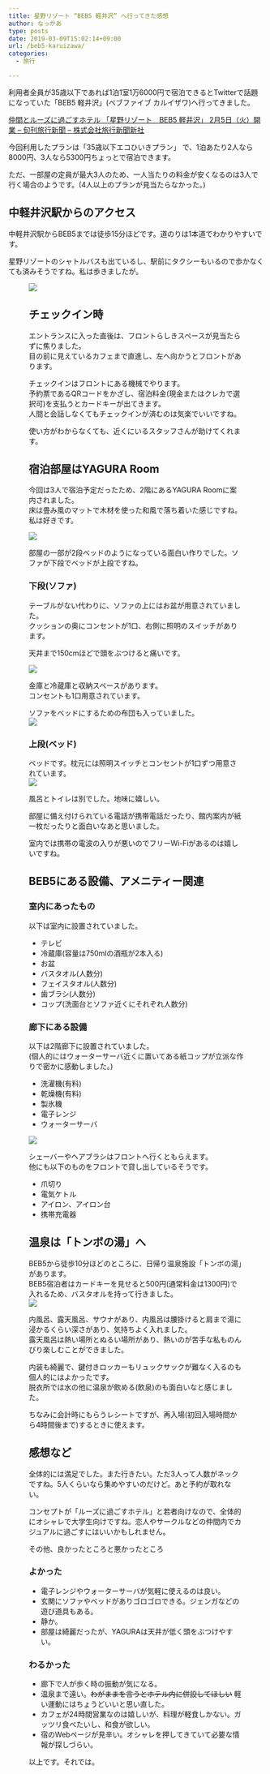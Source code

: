 ```yaml
---
title: 星野リゾート “BEB5 軽井沢” へ行ってきた感想
author: なっかあ
type: posts
date: 2019-03-09T15:02:14+09:00
url: /beb5-karuizawa/
categories:
  - 旅行

---
```

利用者全員が35歳以下であれば1泊1室1万6000円で宿泊できるとTwitterで話題になっていた「BEB5 軽井沢」(ベブファイブ カルイザワ)へ行ってきました。

[仲間とルーズに過ごすホテル 「星野リゾート　BEB5 軽井沢」 2月5日（火）開業 – 旬刊旅行新聞 – 株式会社旅行新聞新社](http://www.ryoko-net.co.jp/?p=49164)

今回利用したプランは「35歳以下エコひいきプラン」 で、1泊あたり2人なら8000円、3人なら5300円ちょっとで宿泊できます。  
  
ただ、一部屋の定員が最大3人のため、一人当たりの料金が安くなるのは3人で行く場合のようです。(4人以上のプランが見当たらなかった。)

## 中軽井沢駅からのアクセス

中軽井沢駅からBEB5までは徒歩15分ほどです。道のりは1本道でわかりやすいです。

星野リゾートのシャトルバスも出ているし、駅前にタクシーもいるので歩かなくても済みそうですね。私は歩きましたが。<figure class="wp-block-image">

![](/img/wp/201903-beb5-ent-1024x768.jpeg)

## チェックイン時

エントランスに入った直後は、フロントらしきスペースが見当たらずに焦りました。  
目の前に見えているカフェまで直進し、左へ向かうとフロントがあります。

チェックインはフロントにある機械でやります。  
予約票であるQRコードをかざし、宿泊料金(現金またはクレカで選択可)を支払うとカードキーが出てきます。  
人間と会話しなくてもチェックインが済むのは気楽でいいですね。  
  
使い方がわからなくても、近くにいるスタッフさんが助けてくれます。  


## 宿泊部屋はYAGURA Room

今回は3人で宿泊予定だったため、2階にあるYAGURA Roomに案内されました。  
床は畳み風のマットで木材を使った和風で落ち着いた感じですね。私は好きです。

![](/img/wp/201903-beb5-yagura1-1024x768.jpeg)

部屋の一部が2段ベッドのようになっている面白い作りでした。ソファが下段でベッドが上段ですね。

### 下段(ソファ)

テーブルがない代わりに、ソファの上にはお盆が用意されていました。  
クッションの奥にコンセントが1口、右側に照明のスイッチがあります。  
  
天井まで150cmほどで頭をぶつけると痛いです。

![](/img/wp/201903-beb5-yagura2-1024x768.jpeg)

金庫と冷蔵庫と収納スペースがあります。  
コンセントも1口用意されています。  
  
ソファをベッドにするための布団も入っていました。  
![](/img/wp/201903-beb5-yagura3-1024x768.jpeg)

### 上段(ベッド)

ベッドです。枕元には照明スイッチとコンセントが1口ずつ用意されています。  
![](/img/wp/201903-beb5-yagura4-1024x768.jpeg)

風呂とトイレは別でした。地味に嬉しい。

部屋に備え付けられている電話が携帯電話だったり、館内案内が紙一枚だったりと面白いなあと思いました。

室内では携帯の電波の入りが悪いのでフリーWi-Fiがあるのは嬉しいですね。

## BEB5にある設備、アメニティー関連

### 室内にあったもの

以下は室内に設置されていました。

* テレビ
* 冷蔵庫(容量は750mlの酒瓶が2本入る)
* お盆
* バスタオル(人数分)
* フェイスタオル(人数分)
* 歯ブラシ(人数分)
* コップ(洗面台とソファ近くにそれぞれ人数分)

### 廊下にある設備

以下は2階廊下に設置されていました。  
(個人的にはウォーターサーバ近くに置いてある紙コップが立派な作りで密かに感動しました。)

* 洗濯機(有料)
* 乾燥機(有料)
* 製氷機
* 電子レンジ
* ウォーターサーバ

![](/img/wp/IMG_2683-1024x768.jpeg)

シェーバーやヘアブラシはフロントへ行くともらえます。  
他にも以下のものをフロントで貸し出しているそうです。

* 爪切り
* 電気ケトル
* アイロン、アイロン台
* 携帯充電器

## 温泉は「トンボの湯」へ

BEB5から徒歩10分ほどのところに、日帰り温泉施設「トンボの湯」があります。  
BEB5宿泊者はカードキーを見せると500円(通常料金は1300円)で入れるため、バスタオルを持って行きました。  
![](/img/wp/201903-beb5-tonbonoyu-1024x768.jpeg)

内風呂、露天風呂、サウナがあり、内風呂は腰掛けると肩まで湯に浸かるくらい深さがあり、気持ちよく入れました。  
露天風呂は熱い場所とぬるい場所があり、熱いのが苦手な私ものんびり楽しむことができました。

内装も綺麗で、鍵付きロッカーもリュックサックが難なく入るのも個人的にはよかったです。  
脱衣所では水の他に温泉が飲める(飲泉)のも面白いなと感じました。

ちなみに会計時にもらうレシートですが、再入場(初回入場時間から4時間後まで)するときに使えます。

## 感想など

全体的には満足でした。また行きたい。ただ3人って人数がネックですね。5人くらいなら集めやすいのだけど。あと予約が取れない。

コンセプトが「ルーズに過ごすホテル」と若者向けなので、全体的にオシャレで大学生向けですね。恋人やサークルなどの仲間内でカジュアルに過ごすにはいいかもしれません。

その他、良かったところと悪かったところ

### よかった
* 電子レンジやウォーターサーバが気軽に使えるのは良い。
* 玄関にソファやベッドがありゴロゴロできる。ジェンガなどの遊び道具もある。
* 静か。
* 部屋は綺麗だったが、YAGURAは天井が低く頭をぶつけやすい。

### わるかった
* 廊下で人が歩く時の振動が気になる。
* 温泉まで遠い。~~わがままを言うとホテル内に併設してほしい~~ 軽い運動にはちょうどいいと思い直した。
* カフェが24時間営業なのは嬉しいが、料理が軽食しかない。ガッツリ食べたいし、和食が欲しい。
* 宿のWebページが見辛い。オシャレを押してきていて必要な情報が探しづらい。

以上です。それでは。
